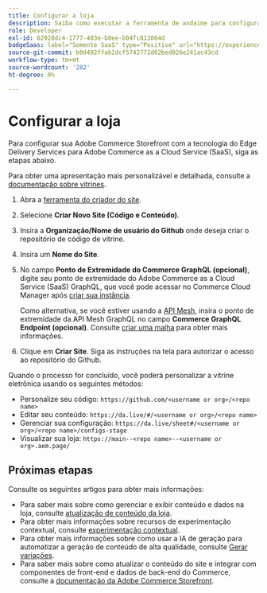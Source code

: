 ```yaml
---
title: Configurar a loja
description: Saiba como executar a ferramenta de andaime para configurar sua vitrine  [!DNL Adobe Commerce as a Cloud Service] .
role: Developer
exl-id: 02928dc4-1777-483e-b0ee-b04fc813864d
badgeSaas: label="Somente SaaS" type="Positive" url="https://experienceleague.adobe.com/pt-br/docs/commerce/user-guides/product-solutions" tooltip="Aplicável somente a projetos do Adobe Commerce as a Cloud Service e do Adobe Commerce Optimizer (infraestrutura SaaS gerenciada pela Adobe)."
source-git-commit: b0d492ffab2dcf5742772d02bed026e241ac43cd
workflow-type: tm+mt
source-wordcount: '282'
ht-degree: 0%

---
```


# Configurar a loja

Para configurar sua Adobe Commerce Storefront com a tecnologia do Edge Delivery Services para Adobe Commerce as a Cloud Service (SaaS), siga as etapas abaixo.

Para obter uma apresentação mais personalizável e detalhada, consulte a [documentação sobre vitrines](https://experienceleague.adobe.com/developer/commerce/storefront/get-started/?lang=pt-BR).

1. Abra a [ferramenta do criador do site](https://da.live/app/adobe-commerce/storefront-tools/tools/site-creator/site-creator).

1. Selecione **Criar Novo Site (Código e Conteúdo)**.

1. Insira a **Organização/Nome de usuário do Github** onde deseja criar o repositório de código de vitrine.

1. Insira um **Nome do Site**.

1. No campo **Ponto de Extremidade do Commerce GraphQL (opcional)**, digite seu ponto de extremidade do Adobe Commerce as a Cloud Service (SaaS) GraphQL, que você pode acessar no Commerce Cloud Manager após [criar sua instância](./getting-started.md#create-an-instance).

   Como alternativa, se você estiver usando a [API Mesh](https://developer.adobe.com/graphql-mesh-gateway/mesh/basic), insira o ponto de extremidade da API Mesh GraphQL no campo **Commerce GraphQL Endpoint (opcional)**. Consulte [criar uma malha](https://developer.adobe.com/graphql-mesh-gateway/mesh/basic/create-mesh) para obter mais informações.

1. Clique em **Criar Site**. Siga as instruções na tela para autorizar o acesso ao repositório do Github.

Quando o processo for concluído, você poderá personalizar a vitrine eletrônica usando os seguintes métodos:

* Personalize seu código: `https://github.com/<username or org>/<repo name>`
* Editar seu conteúdo: `https://da.live/#/<username or org>/<repo name>`
* Gerenciar sua configuração: `https://da.live/sheet#/<username or org>/<repo name>/configs-stage`
* Visualizar sua loja: `https://main--<repo name>--<username or org>.aem.page/`

## Próximas etapas

Consulte os seguintes artigos para obter mais informações:

* Para saber mais sobre como gerenciar e exibir conteúdo e dados na loja, consulte [atualização de conteúdo da loja](./use-cases.md#update-storefront-content).
* Para obter mais informações sobre recursos de experimentação contextual, consulte [experimentação contextual](./use-cases.md#contextual-experimentation).
* Para obter mais informações sobre como usar a IA de geração para automatizar a geração de conteúdo de alta qualidade, consulte [Gerar variações](./use-cases.md#generate-variations).
* Para saber mais sobre como atualizar o conteúdo do site e integrar com componentes de front-end e dados de back-end do Commerce, consulte a [documentação da Adobe Commerce Storefront](https://experienceleague.adobe.com/developer/commerce/storefront/?lang=pt-BR).
